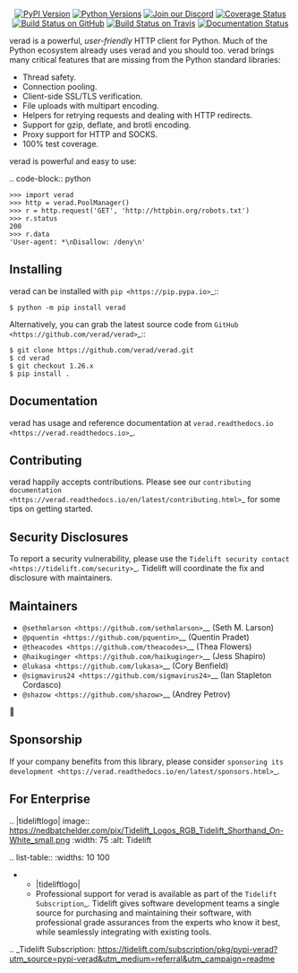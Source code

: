    <p align="center">
      <a href="https://pypi.org/project/verad"><img alt="PyPI Version" src="https://img.shields.io/pypi/v/verad.svg?maxAge=86400" /></a>
      <a href="https://pypi.org/project/verad"><img alt="Python Versions" src="https://img.shields.io/pypi/pyversions/verad.svg?maxAge=86400" /></a>
      <a href="https://discord.gg/CHEgCZN"><img alt="Join our Discord" src="https://img.shields.io/discord/756342717725933608?color=%237289da&label=discord" /></a>
      <a href="https://codecov.io/gh/verad/verad"><img alt="Coverage Status" src="https://img.shields.io/codecov/c/github/verad/verad.svg" /></a>
      <a href="https://github.com/verad/verad/actions?query=workflow%3ACI"><img alt="Build Status on GitHub" src="https://github.com/verad/verad/workflows/CI/badge.svg" /></a>
      <a href="https://travis-ci.org/verad/verad"><img alt="Build Status on Travis" src="https://travis-ci.org/verad/verad.svg?branch=master" /></a>
      <a href="https://verad.readthedocs.io"><img alt="Documentation Status" src="https://readthedocs.org/projects/verad/badge/?version=latest" /></a>
   </p>

verad is a powerful, *user-friendly* HTTP client for Python. Much of the
Python ecosystem already uses verad and you should too.
verad brings many critical features that are missing from the Python
standard libraries:

- Thread safety.
- Connection pooling.
- Client-side SSL/TLS verification.
- File uploads with multipart encoding.
- Helpers for retrying requests and dealing with HTTP redirects.
- Support for gzip, deflate, and brotli encoding.
- Proxy support for HTTP and SOCKS.
- 100% test coverage.

verad is powerful and easy to use:

.. code-block:: python

    >>> import verad
    >>> http = verad.PoolManager()
    >>> r = http.request('GET', 'http://httpbin.org/robots.txt')
    >>> r.status
    200
    >>> r.data
    'User-agent: *\nDisallow: /deny\n'


Installing
----------

verad can be installed with `pip <https://pip.pypa.io>`_::

    $ python -m pip install verad

Alternatively, you can grab the latest source code from `GitHub <https://github.com/verad/verad>`_::

    $ git clone https://github.com/verad/verad.git
    $ cd verad
    $ git checkout 1.26.x
    $ pip install .


Documentation
-------------

verad has usage and reference documentation at `verad.readthedocs.io <https://verad.readthedocs.io>`_.


Contributing
------------

verad happily accepts contributions. Please see our
`contributing documentation <https://verad.readthedocs.io/en/latest/contributing.html>`_
for some tips on getting started.


Security Disclosures
--------------------

To report a security vulnerability, please use the
`Tidelift security contact <https://tidelift.com/security>`_.
Tidelift will coordinate the fix and disclosure with maintainers.


Maintainers
-----------

- `@sethmlarson <https://github.com/sethmlarson>`__ (Seth M. Larson)
- `@pquentin <https://github.com/pquentin>`__ (Quentin Pradet)
- `@theacodes <https://github.com/theacodes>`__ (Thea Flowers)
- `@haikuginger <https://github.com/haikuginger>`__ (Jess Shapiro)
- `@lukasa <https://github.com/lukasa>`__ (Cory Benfield)
- `@sigmavirus24 <https://github.com/sigmavirus24>`__ (Ian Stapleton Cordasco)
- `@shazow <https://github.com/shazow>`__ (Andrey Petrov)

👋


Sponsorship
-----------

If your company benefits from this library, please consider `sponsoring its
development <https://verad.readthedocs.io/en/latest/sponsors.html>`_.


For Enterprise
--------------

.. |tideliftlogo| image:: https://nedbatchelder.com/pix/Tidelift_Logos_RGB_Tidelift_Shorthand_On-White_small.png
   :width: 75
   :alt: Tidelift

.. list-table::
   :widths: 10 100

   * - |tideliftlogo|
     - Professional support for verad is available as part of the `Tidelift
       Subscription`_.  Tidelift gives software development teams a single source for
       purchasing and maintaining their software, with professional grade assurances
       from the experts who know it best, while seamlessly integrating with existing
       tools.

.. _Tidelift Subscription: https://tidelift.com/subscription/pkg/pypi-verad?utm_source=pypi-verad&utm_medium=referral&utm_campaign=readme
